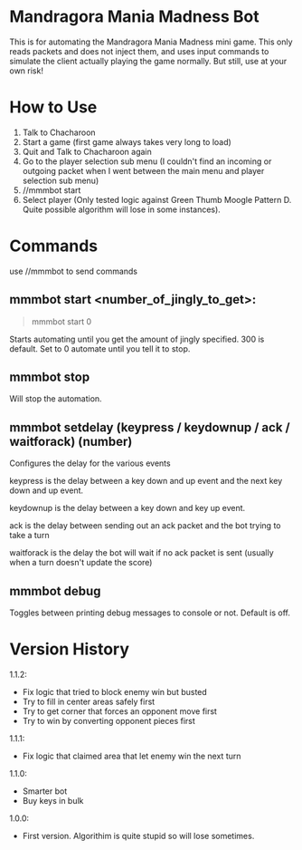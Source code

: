 # Mandragora Mania Madness Bot

This is for automating the Mandragora Mania Madness mini game. This only reads packets and does not inject them, and uses input commands to simulate the client actually playing the game normally. But still, use at your own risk!

# How to Use

1. Talk to Chacharoon
2. Start a game (first game always takes very long to load)
3. Quit and Talk to Chacharoon again
4. Go to the player selection sub menu (I couldn't find an incoming or outgoing packet when I went between the main menu and player selection sub menu)
4. //mmmbot start
5. Select player (Only tested logic against Green Thumb Moogle Pattern D. Quite possible algorithm will lose in some instances). 

# Commands

use //mmmbot to send commands

## mmmbot start <number_of_jingly_to_get>: 

> mmmbot start 0

Starts automating until you get the amount of jingly specified. 300 is default. Set to 0 automate until you tell it to stop.

## mmmbot stop

Will stop the automation.

## mmmbot setdelay (keypress / keydownup / ack / waitforack) (number)

Configures the delay for the various events

keypress is the delay between a key down and up event and the next key down and up event.

keydownup is the delay between a key down and key up event.

ack is the delay between sending out an ack packet and the bot trying to take a turn

waitforack is the delay the bot will wait if no ack packet is sent (usually when a turn doesn't update the score)

## mmmbot debug 

Toggles between printing debug messages to console or not. Default is off.

# Version History
1.1.2:
- Fix logic that tried to block enemy win but busted
- Try to fill in center areas safely first
- Try to get corner that forces an opponent move first
- Try to win by converting opponent pieces first

1.1.1:
- Fix logic that claimed area that let enemy win the next turn

1.1.0:
- Smarter bot
- Buy keys in bulk

1.0.0: 
- First version. Algorithim is quite stupid so will lose sometimes.
